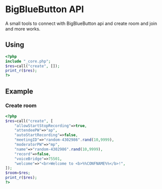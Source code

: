 # BigBlueButton API

A small tools to connect with BigBlueButton api and create room and join and more works.

## Using

```php
<?php
include "_core.php";
$res=call("create", []);
print_r($res);
?>
```

## Example

### Create room

```php
<?php
$res=call("create", [
	"allowStartStopRecording"=>true,
	"attendeePW"=>"ap",
	"autoStartRecording"=>false,
	"meetingID"=>"random-4302986".rand(10,9999),
	"moderatorPW"=>"mp",
	"name"=>"random-4302986".rand(10,9999),
	"record"=>false,
	"voiceBridge"=>75501,
	"welcome"=>"<br>Welcome to <b>%%CONFNAME%%</b>!",
]);
$room=$res;
print_r($res);
?>
```
